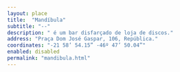 ```yaml
---
layout: place
title:  "Mandíbula"
subtitle: "--"
description: " é um bar disfarçado de loja de discos."
address: "Praça Dom José Gaspar, 106, República."
coordinates: "-21 58’ 54.15” -46º 47’ 50.04”"
enabled: disabled
permalink: "mandibula.html"
---
```

